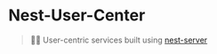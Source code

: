 # Nest-User-Center

> 👩‍🚀 User-centric services built using [nest-server](https://github.com/sophons-space/nest-server)
